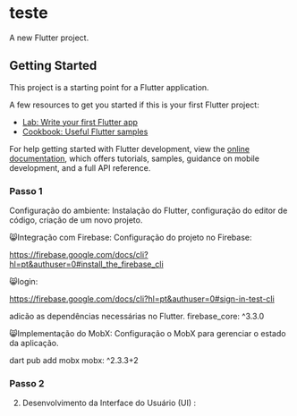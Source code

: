 # teste

A new Flutter project.

## Getting Started

This project is a starting point for a Flutter application.

A few resources to get you started if this is your first Flutter project:

- [Lab: Write your first Flutter app](https://docs.flutter.dev/get-started/codelab)
- [Cookbook: Useful Flutter samples](https://docs.flutter.dev/cookbook)

For help getting started with Flutter development, view the
[online documentation](https://docs.flutter.dev/), which offers tutorials,
samples, guidance on mobile development, and a full API reference.


### Passo 1

Configuração do ambiente: Instalação do Flutter, configuração  do editor de código, criação de um novo projeto.

😸Integração com Firebase: Configuração do projeto no Firebase:

 https://firebase.google.com/docs/cli?hl=pt&authuser=0#install_the_firebase_cli

😸login:

  https://firebase.google.com/docs/cli?hl=pt&authuser=0#sign-in-test-cli

 adicão as dependências necessárias no Flutter.
 firebase_core: ^3.3.0

😸Implementação do MobX: Configuração o MobX para gerenciar o estado da aplicação.

dart pub add mobx
  mobx: ^2.3.3+2


  ### Passo 2
  2. Desenvolvimento da Interface do Usuário (UI) :